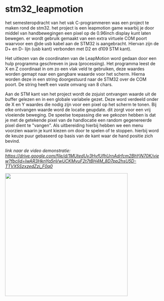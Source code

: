 # __**stm32_leapmotion**__
het semesteropdracht van het vak C-programmeren was een project te maken rond de stm32. het project is een leapmotion game waarbij je door middel van handbewegingen een pixel op de 0.96inch display kunt laten bewegen.
er wordt gebruik gemaakt van een extra virtuele COM poort waarvoor een @de usb kabel aan de STM32 is aangebracht. Hiervan zijn de D+ en D- lijn (usb kant) verbonden met D2 en d109 STM kant).

Het uitlezen van de coordinaten van de LeapMotion word gedaan door een hulp programma geschreven in java (processing). Het programma leest de X en Z coordinaat in om zo een vlak veld te gebruiken, deze waardes worden gemapt naar een gangbare waaarde voor het scherm.
Hierna worden deze in een string doorgestuurd naar de STM32 over de COM poort. De string heeft een vaste omvang van 8 chars.

Aan de STM kant van het project wordt de zojuist ontvangen waarde uit de buffer gelezen en in een globale variabele gezet. Deze word verdeeld onder de X en Y waardes die nodig zijn voor een pixel op het scherm te tonen. Bij elke ontvangen waarde word de locatie geupdate. dit zorgt voor een vrij vloeiende beweging.
De speelse toepassing die we gekozen hebben is dat je met de getekende pixel van de handlocatie een random gegenereerde pixel dient te "vangen".
Als uitbereiding hierbij hebben we een menu voorzien waarin je kunt kiezen om door te spelen of te stoppen. hierbij word de keuze puur gebaseerd op basis van de kant waar de hand positie zich bevind.

<i>link naar de video demonstratie: https://drive.google.com/file/d/1MUtedUv3HyfUfhUrnAdrfcm2BhYjN70K/view?fbclid=IwAR3HknYq5nVwUCKMyuF2t7tBH4M_8D7pp2hsU5D-TTVX5SzxzedZzi_F0q0</i>

<img align="center" src="https://images.squarespace-cdn.com/content/v1/57bfa41debbd1a395f0edf68/1584722444826-3QGPNDPS8N2QV6SUOU2C/ke17ZwdGBToddI8pDm48kJcQqSupaQ8ME-CpCzJvW1AUqsxRUqqbr1mOJYKfIPR7LoDQ9mXPOjoJoqy81S2I8N_N4V1vUb5AoIIIbLZhVYxCRW4BPu10St3TBAUQYVKcLRyezCat90lXN39-p-cXdsCLvA__x_4SbjXXBQQdd4UjGKnGFLtBRbLkH_cFMBof/controller-2.png " width="400" height="400">
